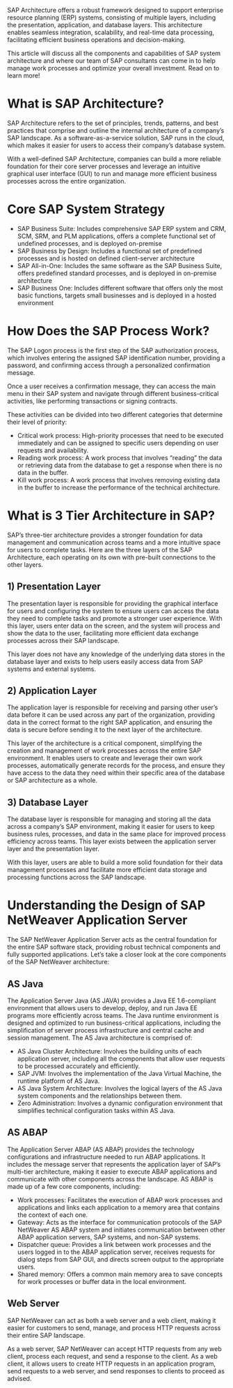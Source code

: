 

SAP Architecture offers a robust framework designed to support enterprise resource planning (ERP) systems, consisting of multiple layers, including the presentation, application, and database layers. This architecture enables seamless integration, scalability, and real-time data processing, facilitating efficient business operations and decision-making.

This article will discuss all the components and capabilities of SAP system architecture and where our team of SAP consultants can come in to help manage work processes and optimize your overall investment. Read on to learn more!

# What is SAP Architecture?
SAP Architecture refers to the set of principles, trends, patterns, and best practices that comprise and outline the internal architecture of a company’s SAP landscape. As a software-as-a-service solution, SAP runs in the cloud, which makes it easier for users to access their company’s database system.

With a well-defined SAP Architecture, companies can build a more reliable foundation for their core server processes and leverage an intuitive graphical user interface (GUI) to run and manage more efficient business processes across the entire organization.

# Core SAP System Strategy
* SAP Business Suite:
 Includes comprehensive SAP ERP system and CRM, SCM, SRM, and PLM applications, offers a complete functional set of undefined processes, and is deployed on-premise
* SAP Business by Design: 
Includes a functional set of predefined processes and is hosted on defined client-server architecture
* SAP All-in-One:
 Includes the same software as the SAP Business Suite, offers predefined standard processes, and is deployed in on-premise architecture
* SAP Business One:
 Includes different software that offers only the most basic functions, targets small businesses and is deployed in a hosted environment
# How Does the SAP Process Work?
The SAP Logon process is the first step of the SAP authorization process, which involves entering the assigned SAP identification number, providing a password, and confirming access through a personalized confirmation message.

Once a user receives a confirmation message, they can access the main menu in their SAP system and navigate through different business-critical activities, like performing transactions or signing contracts.

These activities can be divided into two different categories that determine their level of priority:

* Critical work process: High-priority processes that need to be executed immediately and can be assigned to specific users depending on user requests and availability.
* Reading work process: A work process that involves “reading” the data or retrieving data from the database to get a response when there is no data in the buffer.
* Kill work process: A work process that involves removing existing data in the buffer to increase the performance of the technical architecture.
# What is 3 Tier Architecture in SAP?
SAP’s three-tier architecture provides a stronger foundation for data management and communication across teams and a more intuitive space for users to complete tasks. Here are the three layers of the SAP Architecture, each operating on its own with pre-built connections to the other layers.

## 1) Presentation Layer
The presentation layer is responsible for providing the graphical interface for users and configuring the system to ensure users can access the data they need to complete tasks and promote a stronger user experience. With this layer, users enter data on the screen, and the system will process and show the data to the user, facilitating more efficient data exchange processes across their SAP landscape.

This layer does not have any knowledge of the underlying data stores in the database layer and exists to help users easily access data from SAP systems and external systems.

## 2) Application Layer
The application layer is responsible for receiving and parsing other user’s data before it can be used across any part of the organization, providing data in the correct format to the right SAP application, and ensuring the data is secure before sending it to the next layer of the architecture.

This layer of the architecture is a critical component, simplifying the creation and management of work processes across the entire SAP environment. It enables users to create and leverage their own work processes, automatically generate records for the process, and ensure they have access to the data they need within their specific area of the database or SAP architecture as a whole.

## 3) Database Layer
The database layer is responsible for managing and storing all the data across a company’s SAP environment, making it easier for users to keep business rules, processes, and data in the same place for improved process efficiency across teams. This layer exists between the application server layer and the presentation layer.

With this layer, users are able to build a more solid foundation for their data management processes and facilitate more efficient data storage and processing functions across the SAP landscape.

# Understanding the Design of SAP NetWeaver Application Server
The SAP NetWeaver Application Server acts as the central foundation for the entire SAP software stack, providing robust technical components and fully supported applications. Let’s take a closer look at the core components of the SAP NetWeaver architecture:

## AS Java
The Application Server Java (AS JAVA) provides a Java EE 1.6-compliant environment that allows users to develop, deploy, and run Java EE programs more efficiently across teams. The Java runtime environment is designed and optimized to run business-critical applications, including the simplification of server process infrastructure and central cache and session management. The AS Java architecture is comprised of:

* AS Java Cluster Architecture: Involves the building units of each application server, including all the components that allow user requests to be processed accurately and efficiently.
* SAP JVM: Involves the implementation of the Java Virtual Machine, the runtime platform of AS Java.
* AS Java System Architecture: Involves the logical layers of the AS Java system components and the relationships between them.
* Zero Administration: Involves a dynamic configuration environment that simplifies technical configuration tasks within AS Java.
## AS ABAP
The Application Server ABAP (AS ABAP) provides the technology configurations and infrastructure needed to run ABAP applications. It includes the message server that represents the application layer of SAP’s multi-tier architecture, making it easier to execute ABAP applications and communicate with other components across the landscape. AS ABAP is made up of a few core components, including:

* Work processes: Facilitates the execution of ABAP work processes and applications and links each application to a memory area that contains the context of each one.
* Gateway: Acts as the interface for communication protocols of the SAP NetWeaver AS ABAP system and initiates communication between other ABAP application servers, SAP systems, and non-SAP systems.
* Dispatcher queue: Provides a link between work processes and the users logged in to the ABAP application server, receives requests for dialog steps from SAP GUI, and directs screen output to the appropriate users.
* Shared memory: Offers a common main memory area to save concepts for work processes or buffer data in the local environment.
## Web Server
SAP NetWeaver can act as both a web server and a web client, making it easier for customers to send, manage, and process HTTP requests across their entire SAP landscape.

As a web server, SAP NetWeaver can accept HTTP requests from any web client, process each request, and send a response to the client. As a web client, it allows users to create HTTP requests in an application program, send requests to a web server, and send responses to clients to proceed as advised.

